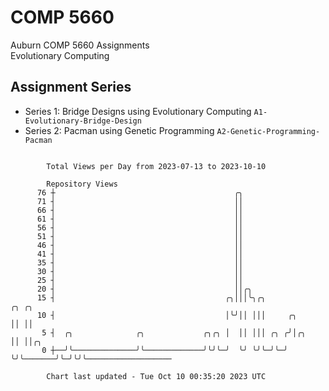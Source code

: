 # COMP 5660
Auburn COMP 5660 Assignments  
Evolutionary Computing

## Assignment Series
- Series 1: Bridge Designs using Evolutionary Computing `A1-Evolutionary-Bridge-Design`
- Series 2: Pacman using Genetic Programming `A2-Genetic-Programming-Pacman`

```

        Total Views per Day from 2023-07-13 to 2023-10-10

        Repository Views
      76 ┼                                        ╭╮
      71 ┤                                        ││
      66 ┤                                        ││
      61 ┤                                        ││
      56 ┤                                        ││
      51 ┤                                        ││
      46 ┤                                        ││
      41 ┤                                        ││
      35 ┤                                        ││
      30 ┤                                        ││
      25 ┤                                        ││
      20 ┤                                        ││╭╮
      15 ┤                                      ╭╮│││╰╮╭╮                ╭╮ ╭╮
      10 ┤                                      │╰╯││ │││     ╭╮         ││ ││
       5 ┤  ╭╮              ╭╮             ╭╮╭╮ │  ││ │││ ╭╮ ╭╯│╭╮       ││ ││╭╮
       0 ┼──╯╰──────────────╯╰─────────────╯╰╯╰─╯  ╰╯ ╰╯╰─╯╰─╯ ╰╯╰───────╯╰─╯╰╯╰───────────────────

        Chart last updated - Tue Oct 10 00:35:20 2023 UTC
        
```

